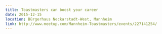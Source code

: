 ```yaml
---
title: Toastmasters can boost your career
date: 2015-12-15
location: Bürgerhaus Neckarstadt-West, Mannheim
link: http://www.meetup.com/Mannheim-Toastmasters/events/227141254/
---
```

